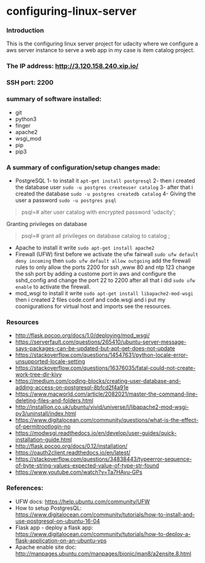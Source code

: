 # configuring-linux-server
### Introduction
This is the configuring linux server project for udacity where we configure a aws server instance to serve a web app in my case is item catalog project.
### The IP address: http://3.120.158.240.xip.io/
### SSH port: 2200
### summary of software installed:
- git
- python3
- finger
- apache2
- wsgi_mod
- pip
- pip3
### A summary of configuration/setup changes made:
- PostgreSQL
1- to install it `apt-get install postgresql`
2- then i created the database user `sudo -u postgres createuser catalog`
3- after that i created the database `sudo -u postgres createdb catalog`
4- Giving the user a password
`sudo -u postgres psql`
> psql=# alter user catalog with encrypted password 'udacity';

Granting privileges on database
>psql=# grant all privileges on database catalog to catalog ;
- Apache
to install it write `sudo apt-get install apache2`
- Firewall (UFW)
first before we activate the ufw fairwall
`sudo ufw default deny incoming` then `sudo ufw default allow outgoing` add the firewall rules to only allow the ports 2200 for ssh ,www 80 and ntp 123 change the ssh port by adding a custome port in aws and configure the sshd_config and change the port 22 to 2200 
after all that i did `sudo ufw enable` to activate the firewall.
- mod_wsgi
to install it write `sudo apt-get install libapache2-mod-wsgi`
then i created 2 files code.conf and code.wsgi and i put my coonigurations for virtual host and imports see the resources.

### Resources
- http://flask.pocoo.org/docs/1.0/deploying/mod_wsgi/
- https://serverfault.com/questions/265410/ubuntu-server-message-says-packages-can-be-updated-but-apt-get-does-not-update
- https://stackoverflow.com/questions/14547631/python-locale-error-unsupported-locale-setting
- https://stackoverflow.com/questions/16376035/fatal-could-not-create-work-tree-dir-kivy
- https://medium.com/coding-blocks/creating-user-database-and-adding-access-on-postgresql-8bfcd2f4a91e
- https://www.macworld.com/article/2082021/master-the-command-line-deleting-files-and-folders.html
- http://installion.co.uk/ubuntu/vivid/universe/l/libapache2-mod-wsgi-py3/uninstall/index.html
- https://www.digitalocean.com/community/questions/what-is-the-effect-of-permitrootlogin-no
- https://modwsgi.readthedocs.io/en/develop/user-guides/quick-installation-guide.html
- http://flask.pocoo.org/docs/0.12/installation/
- https://oauth2client.readthedocs.io/en/latest/
- https://stackoverflow.com/questions/34838443/typeerror-sequence-of-byte-string-values-expected-value-of-type-str-found
- https://www.youtube.com/watch?v=Ta7HAvu-GPs

### References:

- UFW docs: https://help.ubuntu.com/community/UFW
- How to setup PostgresQL: https://www.digitalocean.com/community/tutorials/how-to-install-and-use-postgresql-on-ubuntu-16-04
- Flask app - deploy a flask app: https://www.digitalocean.com/community/tutorials/how-to-deploy-a-flask-application-on-an-ubuntu-vps
- Apache enable site doc: http://manpages.ubuntu.com/manpages/bionic/man8/a2ensite.8.html
